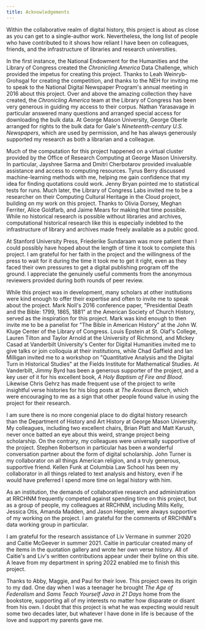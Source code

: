 ```yaml
---
title: Acknowledgements
---
```


Within the collaborative realm of digital history, this project is about as close as you can get to a single-author work. Nevertheless, the long list of people who have contributed to it shows how reliant I have been on colleagues, friends, and the infrastructure of libraries and research universities.

In the first instance, the National Endowment for the Humanities and the Library of Congress created the _Chronicling America_ Data Challenge, which provided the impetus for creating this project. Thanks to Leah Weinryb-Grohsgal for creating the competition, and thanks to the NEH for inviting me to speak to the National Digital Newspaper Program's annual meeting in 2016 about this project. Over and above the amazing collection they have created, the _Chronicling America_ team at the Library of Congress has been very generous in guiding my access to their corpus. Nathan Yarasavage in particular answered many questions and arranged special access for downloading the bulk data. At George Mason University, George Oberle arranged for rights to the bulk data for Gale's _Nineteenth-century U.S. Newspapers_, which are used by permission, and he has always generously supported my research as both a librarian and a colleague. 

Much of the computation for this project happened on a virtual cluster provided by the Office of Research Computing at George Mason University. In particular, Jayshree Sarma and Dmitri Cherbotarov provided invaluable assistance and access to computing resources. Tyrus Berry discussed machine-learning methods with me, helping me gain confidence that my idea for finding quotations could work. Jenny Bryan pointed me to statistical tests for runs. Much later, the Library of Congress Labs invited me to be a researcher on their Computing Cultural Heritage in the Cloud project, building on my work on this project. Thanks to Olivia Dorsey, Meghan Ferriter, Alice Goldfarb, and Jaime Mears for making that time possible. While no historical research is possible without libraries and archives, computational historical research like this is especially indebted to the infrastructure of library and archives made freely available as a public good.

At Stanford University Press, Friederike Sundaraam was more patient than I could possibly have hoped about the length of time it took to complete this project. I am grateful for her faith in the project and the willingness of the press to wait for it during the time it took me to get it right, even as they faced their own pressures to get a digital publishing program off the ground. I appreciate the genuinely useful comments from the anonymous reviewers provided during both rounds of peer review.

While this project was in development, many scholars at other institutions were kind enough to offer their expertise and often to invite me to speak about the project. Mark Noll's 2016 conference paper, "Presidential Death and the Bible: 1799, 1865, 1881" at the American Society of Church History, served as the inspiration for this project. Mark was kind enough to then invite me to be a panelist for "The Bible in American History" at the John W. Kluge Center of the Library of Congress. Louis Epstein at St. Olaf's College, Lauren Tilton and Taylor Arnold at the University of Richmond, and Mickey Casad at Vanderbilt University's Center for Digital Humanities invited me to give talks or join colloquia at their institutions, while Chad Gaffield and Ian Milligan invited me to a workshop on "Quantitative Analysis and the Digital Turn in Historical Studies" at the Fields Institute for Mathematical Studies. At Vanderbilt, Jimmy Byrd has been a generous supporter of the project, and a key user of it for his excellent book, _A Holy Baptism of Fire and Blood_. Likewise Chris Gehrz has made frequent use of the project to write insightful verse histories for his blog posts at _The Anxious Bench_, which were encouraging to me as a sign that other people found value in using the project for their research.

I am sure there is no more congenial place to do digital history research than the Department of History and Art History at George Mason University. My colleagues, including two excellent chairs, Brian Platt and Matt Karush, never once batted an eye about this weird, strange project being scholarship. On the contrary, my colleagues were universally supportive of the project. Stephen Robertson in particular has been a wonderful conversation partner about the form of digital scholarship. John Turner is my collaborator on all things American religion, and a truly generous, supportive friend. Kellen Funk at Columbia Law School has been my collaborator in all things related to text analysis and history, even if he would have preferred I spend more time on legal history with him.

As an institution, the demands of collaborative research and administration at RRCHNM frequently competed against spending time on this project, but as a group of people, my colleagues at RRCHNM, including Mills Kelly, Jessica Otis, Amanda Madden, and Jason Heppler, were always supportive of my working on the project. I am grateful for the comments of RRCHNM's data working group in particular.

I am grateful for the research assistance of Liv Vermane in summer 2020 and Caitie McGeever in summer 2021. Caitie in particular created many of the items in the quotation gallery and wrote her own verse history. All of Caitie's and Liv's written contributions appear under their byline on this site. A leave from my department in spring 2022 enabled me to finish this project.

Thanks to Abby, Maggie, and Paul for their love. This project owes its origin to my dad. One day when I was a teenager he brought _The Age of Federalism_ and _Sams Teach Yourself Java in 21 Days_ home from the bookstore, supporting all of my interests no matter how disparate or disant from his own. I doubt that this project is what he was expecting would result some two decades later, but whatever I have done in life is because of the love and support my parents gave me.
